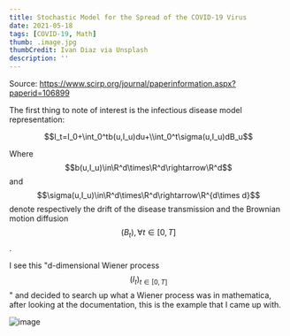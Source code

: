 ```yaml
---
title: Stochastic Model for the Spread of the COVID-19 Virus
date: 2021-05-18
tags: [COVID-19, Math]
thumb: .image.jpg
thumbCredit: Ivan Diaz via Unsplash
description: ''
---
```


Source: https://www.scirp.org/journal/paperinformation.aspx?paperid=106899

The first thing to note of interest is the infectious disease model representation:

$$I_t=I_0+\int_0^tb(u,I_u)du+\\int_0^t\sigma(u,I_u)dB_u$$

Where $$b(u,I_u)\in\R^d\times\R^d\rightarrow\R^d$$ and $$\sigma(u,I_u)\in\R^d\times\R^d\rightarrow\R^{d\times d}$$ denote respectively the drift of the disease transmission and the Brownian motion diffusion $$(B_t),\forall t\in[0,T]$$.

I see this "d-dimensional Wiener process $$(I_t)_{t\in[0,T]}$$" and decided to search up what a Wiener process was in mathematica, after looking at the documentation, this is the example that I came up with.

![image](https://user-images.githubusercontent.com/6586811/118733147-58400200-b801-11eb-96f2-1083ce3f968b.png)
